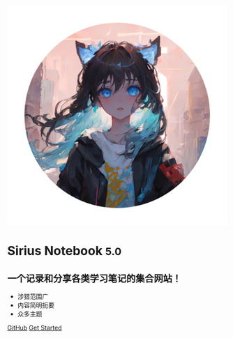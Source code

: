 <!-- _coverpage.md -->

![logo](./IMG/weblogo.png ':size=300')

# Sirius Notebook <small>5.0</small>

## 一个记录和分享各类学习笔记的集合网站！

- 涉猎范围广
- 内容简明扼要
- 众多主题

[GitHub](https://github.com/decadefraiz/StudyNotes)
[Get Started](./homepage.md)